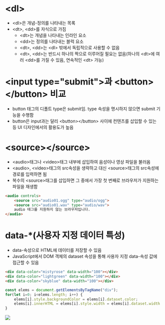 # \<dl\>
* \<dl\>은 개념-정의를 나타내는 목록
* \<dt\>, \<dd\>를 자식으로 가짐
  * \<dt\>는 개념을 나타내는 인라인 요소
  * \<dd\>는 정의를 나타내는 블럭 요소
  * \<dt\>, \<dd\>는 \<dl\> 밖에서 독립적으로 사용할 수 없음
  * \<dt\>, \<dd\>는 반드시 하나의 짝으로 이루어질 필요는 없음(하나의 \<dt\>에 여러 \<dd\>를 가질 수 있음, 연속적인 \<dt\> 가능)

# \<input type="submit"\>과 \<button\>\</button\> 비교
* button 태그의 디폴트 type은 submit임. type 속성을 명시하지 않으면 submit 기능을 수행함
* button은 input과는 달리 \<button\>\</button\> 사이에 컨텐츠를 삽입할 수 있는 등 UI 디자인에서의 활용도가 높음

# \<source\>\</source\>
* \<audio\>태그나 \<video\>태그 내부에 삽입하여 음성이나 영상 파일을 불러옴
* \<audio\>, \<video\>태그의 src속성을 생략하고 대신 \<source\>태그의 src속성에 경로를 입력하면 됨
* 복수의 \<source\>태그를 삽입하면 그 중에서 가장 첫 번째로 브라우저가 지원하는 파일을 재생함
```html
<audio controls>
    <source src="audio01.ogg" type="audio/ogg">
    <source src="audio01.wav" type="audio/wav">
    audio 태그를 지원하지 않는 브라우저입니다.
</audio>
```

# data-\*(사용자 지정 데이터 특성)
* data-속성으로 HTML에 데이터를 저장할 수 있음
* JavaScript에서 DOM 객체의 dataset 속성을 통해 사용자 지정 data-속성 값에 접근할 수 있음
```html
<div data-color="mistyrose" data-width="100"></div>
<div data-color="lightgreen" data-width="100"></div>
<div data-color="skyblue" data-width="100"></div>
```
```javascript
const elems = document.getElementsByTagName("div");
for(let i=0; i<elems.length; i++) {
    elems[i].style.backgroundColor = elems[i].dataset.color;
    elems[i].innerHTML = elems[i].style.width = elems[i].dataset.width + "px";
}
```
<img src="https://user-images.githubusercontent.com/67459853/110214372-a1153980-7ee7-11eb-8996-4282d86a0e71.PNG">
